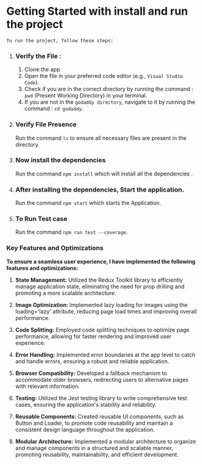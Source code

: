 # Getting Started with install and run the project

`To run the project, follow these steps:`

1. ### Verify the File : 
   1. Clone the app
   2. Open the file in your preferred code editor (e.g., `Visual Studio Code`).
   3. Check if you are in the correct directory by running the command : `pwd` (Present Working Directory) in your terminal.
   4. If you are not in the `godaddy directory`, navigate to it by running the command : `cd godaddy`.

2. ### Verify File Presence

   Run the command `ls` to ensure all necessary files are present in the directory.

3. ### Now install the dependencies

   Run the command `npm install` which will install all the dependencies .

4. ### After installing the dependencies, Start the application.

   Run the command `npm start` which starts the Application.

5. ### To Run Test case

   Run the command `npm run test --coverage`.

### Key Features and Optimizations

**To ensure a seamless user experience, I have implemented the following features and optimizations:**

1. **State Management:** Utilized the Redux Toolkit library to efficiently manage application state, eliminating the need for prop drilling and promoting a more scalable architecture.

2. **Image Optimization:** Implemented lazy loading for images using the loading='lazy' attribute, reducing page load times and improving overall performance.

3. **Code Splitting:** Employed code splitting techniques to optimize page performance, allowing for faster rendering and improved user experience.

4. **Error Handling:** Implemented error boundaries at the app level to catch and handle errors, ensuring a robust and reliable application.

5. **Browser Compatibility:** Developed a fallback mechanism to accommodate older browsers, redirecting users to alternative pages with relevant information.

6. **Testing:** Utilized the Jest testing library to write comprehensive test cases, ensuring the application's stability and reliability.

7. **Reusable Components:** Created reusable UI components, such as Button and Loader, to promote code reusability and maintain a consistent design language throughout the application.

8. **Modular Architecture:** Implemented a modular architecture to organize and manage components in a structured and scalable manner, promoting reusability, maintainability, and efficient development.
